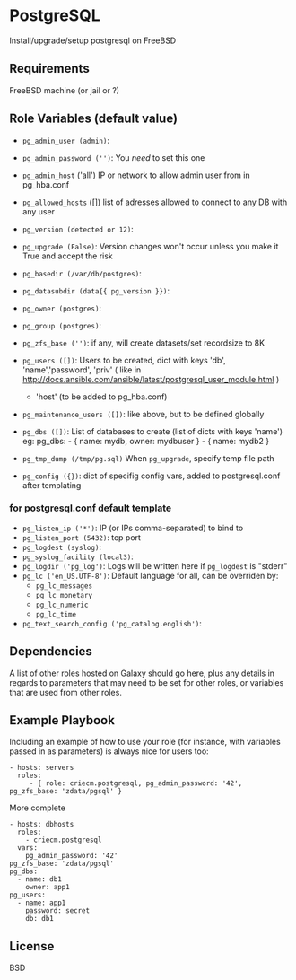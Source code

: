 # PostgreSQL

Install/upgrade/setup postgresql on FreeBSD

## Requirements

FreeBSD machine (or jail or ?)

## Role Variables (default value)

* `pg_admin_user (admin)`:
* `pg_admin_password ('')`:
  You *need* to set this one
* `pg_admin_host` ('all')
  IP or network to allow admin user from in pg_hba.conf
* `pg_allowed_hosts` ([])
  list of adresses allowed to connect to any DB with any user
* `pg_version (detected or 12)`:
* `pg_upgrade (False)`:
  Version changes won't occur unless you make it True and accept the risk
* `pg_basedir (/var/db/postgres)`:
* `pg_datasubdir (data{{ pg_version }})`:
* `pg_owner (postgres)`:
* `pg_group (postgres)`:
* `pg_zfs_base ('')`:
  if any, will create datasets/set recordsize to 8K
* `pg_users ([])`:
  Users to be created, dict with keys 'db', 'name','password', 'priv'
  ( like in http://docs.ansible.com/ansible/latest/postgresql_user_module.html )
  + 'host' (to be added to pg_hba.conf)
* `pg_maintenance_users ([])`:
  like above, but to be defined globally
* `pg_dbs ([])`:
  List of databases to create (list of dicts with keys 'name')
  eg:
    pg_dbs:
      - { name: mydb, owner: mydbuser }
      - { name: mydb2 }
* `pg_tmp_dump (/tmp/pg.sql)`
  When `pg_upgrade`, specify temp file path

* `pg_config ({})`:
  dict of specifig config vars, added to postgresql.conf after templating

### for postgresql.conf default template
* `pg_listen_ip ('*')`:
  IP (or IPs comma-separated) to bind to
* `pg_listen_port (5432)`:
  tcp port
* `pg_logdest (syslog)`:
* `pg_syslog_facility (local3)`:
* `pg_logdir ('pg_log')`:
  Logs will be written here if `pg_logdest` is "stderr"
* `pg_lc ('en_US.UTF-8')`:
  Default language for all, can be overriden by:
  * `pg_lc_messages`
  * `pg_lc_monetary`
  * `pg_lc_numeric`
  * `pg_lc_time`
* `pg_text_search_config ('pg_catalog.english')`:

Dependencies
------------

A list of other roles hosted on Galaxy should go here, plus any details in regards to parameters that may need to be set for other roles, or variables that are used from other roles.

Example Playbook
----------------

Including an example of how to use your role (for instance, with variables passed in as parameters) is always nice for users too:

    - hosts: servers
      roles:
         - { role: criecm.postgresql, pg_admin_password: '42', pg_zfs_base: 'zdata/pgsql' }

More complete

    - hosts: dbhosts
      roles:
        - criecm.postgresql
      vars:
        pg_admin_password: '42'
	pg_zfs_base: 'zdata/pgsql'
	pg_dbs:
	  - name: db1
	    owner: app1
	pg_users:
	  - name: app1
	    password: secret
	    db: db1

License
-------

BSD

